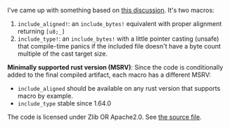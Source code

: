 I've came up with something based on [this discussion]. It's two macros:

1. `include_aligned!`: an `include_bytes!` equivalent with proper alignment
   returning `[u8;_]`
2. `include_type!`: an `include_bytes!` with a little pointer casting (unsafe)
   that compile-time panics if the included file doesn't have a byte count
   multiple of the cast target size.

**Minimally supported rust version (MSRV)**: Since the code is conditionally
added to the final compiled artifact, each macro has a different MSRV:

* `include_aligned` should be available on any rust version that supports macro
  by example.
* `include_type` stable since 1.64.0

The code is licensed under Zlib OR Apache2.0. See [the source file].

[the source file]: https://gitlab.com/nicopap/gssa-rs/-/blob/b225be31abc710e644d2f0f4ab0a14405dc0e9b2/include_const_aligned/src/lib.rs
[this discussion]: https://users.rust-lang.org/t/can-i-conveniently-compile-bytes-into-a-rust-program-with-a-specific-alignment/24049/2
